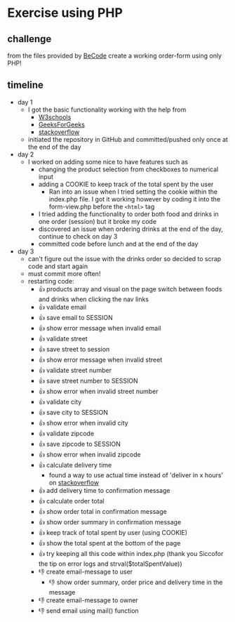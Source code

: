 # Exercise using PHP
## challenge
from the files provided by [BeCode](https://github.com/becodeorg/ANT-Lamarr-5.34/tree/main/2.The-Hill/php/3.order-form) create a working order-form using only PHP!

## timeline
* day 1
  * I got the basic functionality working with the help from
    * [W3schools](https://www.w3schools.com/)
    * [GeeksForGeeks](https://www.geeksforgeeks.org/php-full-form/?ref=lbp)
    * [stackoverflow](https://stackoverflow.com/)
  * initiated the repository in GitHub and committed/pushed only once at the end of the day
* day 2
  * I worked on adding some nice to have features such as
    * changing the product selection from checkboxes to numerical input
    * adding a COOKIE to keep track of the total spent by the user
      * Ran into an issue when I tried setting the cookie within the index.php file. I got it working however by coding it into the form-view.php before the `<html>` tag
    * I tried adding the functionality to order both food and drinks in one order (session) but it broke my code
    * discovered an issue when ordering drinks at the end of the day, continue to check on day 3
    * committed code before lunch and at the end of the day
* day 3
  * can't figure out the issue with the drinks order so decided to scrap code and start again
  * must commit more often!
  * restarting code:
    * :thumbsup: products array and visual on the page switch between foods and drinks when clicking the nav links
    * :thumbsup: validate email
    * :thumbsup: save email to SESSION
    * :thumbsup: show error message when invalid email
    * :thumbsup: validate street
    * :thumbsup: save street to session
    * :thumbsup: show error message when invalid street
    * :thumbsup: validate street number
    * :thumbsup: save street number to SESSION
    * :thumbsup: show error when invalid street number
    * :thumbsup: validate city
    * :thumbsup: save city to SESSION
    * :thumbsup: show error when invalid city
    * :thumbsup: validate zipcode
    * :thumbsup: save zipcode to SESSION
    * :thumbsup: show error when invalid zipcode
    * :thumbsup: calculate delivery time
      * found a way to use actual time instead of 'deliver in x hours' on [stackoverflow](https://stackoverflow.com/questions/1665702/time-calculation-in-php-add-10-hours)
    * :thumbsup: add delivery time to confirmation message
    * :thumbsup: calculate order total
    * :thumbsup: show order total in confirmation message
    * :thumbsup: show order summary in confirmation message
    * :thumbsup: keep track of total spent by user (using COOKIE)
    * :thumbsup: show the total spent at the bottom of the page
    * :thumbsup: try keeping all this code within index.php (thank you Siccofor the tip on error logs and strval($totalSpentValue))
    * :thumbsdown: create email-message to user
      * :thumbsdown: show order summary, order price and delivery time in the message
    * :thumbsdown: create email-message to owner
    * :thumbsdown: send email using mail() function